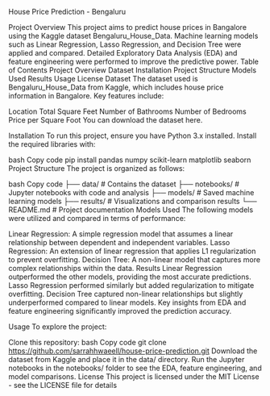 House Price Prediction - Bengaluru


Project Overview
This project aims to predict house prices in Bangalore using the Kaggle dataset Bengaluru_House_Data. Machine learning models such as Linear Regression, Lasso Regression, and Decision Tree were applied and compared. Detailed Exploratory Data Analysis (EDA) and feature engineering were performed to improve the predictive power.
Table of Contents
Project Overview
Dataset
Installation
Project Structure
Models Used
Results
Usage
License
Dataset
The dataset used is Bengaluru_House_Data from Kaggle, which includes house price information in Bangalore. Key features include:

Location
Total Square Feet
Number of Bathrooms
Number of Bedrooms
Price per Square Foot
You can download the dataset here.

Installation
To run this project, ensure you have Python 3.x installed. Install the required libraries with:

bash
Copy code
pip install pandas numpy scikit-learn matplotlib seaborn
Project Structure
The project is organized as follows:

bash
Copy code
├── data/                  # Contains the dataset
├── notebooks/             # Jupyter notebooks with code and analysis
├── models/                # Saved machine learning models
├── results/               # Visualizations and comparison results
└── README.md              # Project documentation
Models Used
The following models were utilized and compared in terms of performance:

Linear Regression: A simple regression model that assumes a linear relationship between dependent and independent variables.
Lasso Regression: An extension of linear regression that applies L1 regularization to prevent overfitting.
Decision Tree: A non-linear model that captures more complex relationships within the data.
Results
Linear Regression outperformed the other models, providing the most accurate predictions.
Lasso Regression performed similarly but added regularization to mitigate overfitting.
Decision Tree captured non-linear relationships but slightly underperformed compared to linear models.
Key insights from EDA and feature engineering significantly improved the prediction accuracy.

Usage
To explore the project:

Clone this repository:
bash
Copy code
git clone https://github.com/sarrahhwaeell/house-price-prediction.git
Download the dataset from Kaggle and place it in the data/ directory.
Run the Jupyter notebooks in the notebooks/ folder to see the EDA, feature engineering, and model comparisons.
License
This project is licensed under the MIT License - see the LICENSE file for details
